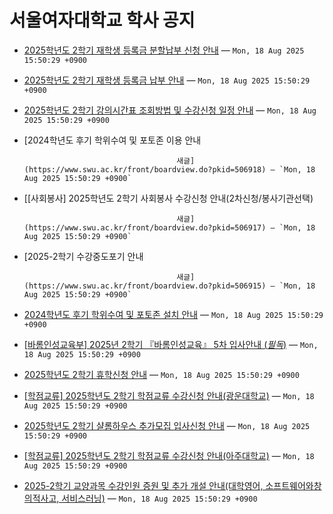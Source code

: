 # 서울여자대학교 학사 공지

- [2025학년도 2학기 재학생 등록금 분할납부 신청 안내](https://www.swu.ac.kr/front/boardview.do?pkid=506633) — `Mon, 18 Aug 2025 15:50:29 +0900`
- [2025학년도 2학기 재학생 등록금 납부 안내](https://www.swu.ac.kr/front/boardview.do?pkid=506632) — `Mon, 18 Aug 2025 15:50:29 +0900`
- [2025학년도 2학기 강의시간표 조회방법 및 수강신청 일정 안내](https://www.swu.ac.kr/front/boardview.do?pkid=506455) — `Mon, 18 Aug 2025 15:50:29 +0900`
- [2024학년도 후기 학위수여 및 포토존 이용 안내
									
									
										
										
										새글](https://www.swu.ac.kr/front/boardview.do?pkid=506918) — `Mon, 18 Aug 2025 15:50:29 +0900`
- [[사회봉사] 2025학년도 2학기 사회봉사 수강신청 안내(2차신청/봉사기관선택)
									
									
										
										
										새글](https://www.swu.ac.kr/front/boardview.do?pkid=506917) — `Mon, 18 Aug 2025 15:50:29 +0900`
- [2025-2학기 수강중도포기 안내
									
									
										
										
										새글](https://www.swu.ac.kr/front/boardview.do?pkid=506915) — `Mon, 18 Aug 2025 15:50:29 +0900`
- [2024학년도 후기 학위수여 및 포토존 설치 안내](https://www.swu.ac.kr/front/boardview.do?pkid=506895) — `Mon, 18 Aug 2025 15:50:29 +0900`
- [[바롬인성교육부] 2025년 2학기 『바롬인성교육』 5차 입사안내 (*필독*)](https://www.swu.ac.kr/front/boardview.do?pkid=506883) — `Mon, 18 Aug 2025 15:50:29 +0900`
- [2025학년도 2학기 휴학신청 안내](https://www.swu.ac.kr/front/boardview.do?pkid=506825) — `Mon, 18 Aug 2025 15:50:29 +0900`
- [[학점교류] 2025학년도 2학기 학점교류 수강신청 안내(광운대학교)](https://www.swu.ac.kr/front/boardview.do?pkid=506788) — `Mon, 18 Aug 2025 15:50:29 +0900`
- [2025학년도 2학기 샬롬하우스 추가모집 입사신청 안내](https://www.swu.ac.kr/front/boardview.do?pkid=506779) — `Mon, 18 Aug 2025 15:50:29 +0900`
- [[학점교류] 2025학년도 2학기 학점교류 수강신청 안내(아주대학교)](https://www.swu.ac.kr/front/boardview.do?pkid=506774) — `Mon, 18 Aug 2025 15:50:29 +0900`
- [2025-2학기 교양과목 수강인원 증원 및 추가 개설 안내(대학영어, 소프트웨어와창의적사고, 서비스러닝)](https://www.swu.ac.kr/front/boardview.do?pkid=506711) — `Mon, 18 Aug 2025 15:50:29 +0900`
